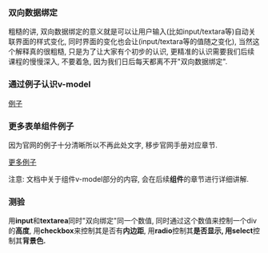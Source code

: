### 双向数据绑定

粗糙的讲, 双向数据绑定的意义就是可以让用户输入\(比如input/textara等\)自动关联界面的样式变化, 同时界面的变化也会让\(input/textara等的值随之变化\), 当然这个解释真的很粗糙, 只是为了让大家有个初步的认识, 更精准的认识需要我们后续课程的慢慢深入, 不要着急, 因为我们日后每天都离不开"双向数据绑定".

### 通过例子认识v-model

[例子](https://jsfiddle.net/_russell997/k9o7s3y2/1/)

### 更多表单组件例子

因为官网的例子十分清晰所以不再此处文字, 移步官网手册对应章节.

[更多例子](https://cn.vuejs.org/v2/guide/forms.html)

注意: 文档中关于组件v-model部分的内容, 会在后续**组件**的章节进行详细讲解.

### 测验

用**input**和**textarea**同时"双向绑定"同一个数值, 同时通过这个数值来控制一个div的**高度**, 用**checkbox**来控制其是否有**内边距**, 用**radio**控制其**是否显示, **用**select**控制其**背景色.**

